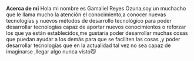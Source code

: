 **Acerca de mi**
Hola mi nombre es Gamaliel Reyes Ozuna,soy un muchacho que le llama mucho la atención el conocimiento,a conocer nuevas tecnologías y nuevos métodos de desarrollo tecnológico para poder desarrollar tecnologías capaz de aportar nuevos conocimientos o reforzar los que ya están establecidos,me gustaría poder desarrollar muchas cosas que puedan ayudar a los demás para que se faciliten las cosas ,y poder desarrollar tecnologías que en la actualidad tal vez no sea capaz de imaginarse ,llegar algo nunca visto😼
